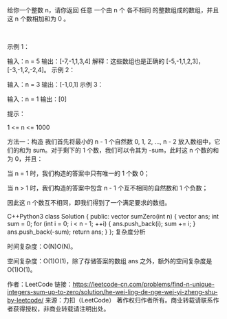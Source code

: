 给你一个整数 n，请你返回 任意 一个由 n 个 各不相同 的整数组成的数组，并且这 n 个数相加和为 0 。

 

示例 1：

输入：n = 5
输出：[-7,-1,1,3,4]
解释：这些数组也是正确的 [-5,-1,1,2,3]，[-3,-1,2,-2,4]。
示例 2：

输入：n = 3
输出：[-1,0,1]
示例 3：

输入：n = 1
输出：[0]
 

提示：

1 <= n <= 1000


方法一：构造
我们首先将最小的 n - 1 个自然数 0, 1, 2, ..., n - 2 放入数组中，它们的和为 sum。对于剩下的 1 个数，我们可以令其为 -sum，此时这 n 个数的和为 0，并且：

当 n = 1 时，我们构造的答案中只有唯一的 1 个数 0；

当 n > 1 时，我们构造的答案中包含 n - 1 个互不相同的自然数和 1 个负数；

因此这 n 个数互不相同，即我们得到了一个满足要求的数组。

C++Python3
class Solution {
public:
    vector<int> sumZero(int n) {
        vector<int> ans;
        int sum = 0;
        for (int i = 0; i < n - 1; ++i) {
            ans.push_back(i);
            sum += i;
        }
        ans.push_back(-sum);
        return ans;
    }
};
复杂度分析

时间复杂度：O(N)O(N)。

空间复杂度：O(1)O(1)，除了存储答案的数组 ans 之外，额外的空间复杂度是 O(1)O(1)。

作者：LeetCode
链接：https://leetcode-cn.com/problems/find-n-unique-integers-sum-up-to-zero/solution/he-wei-ling-de-nge-wei-yi-zheng-shu-by-leetcode/
来源：力扣（LeetCode）
著作权归作者所有。商业转载请联系作者获得授权，非商业转载请注明出处。